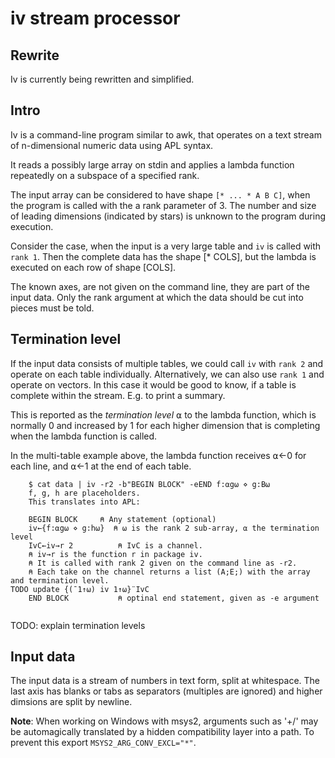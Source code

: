 # iv stream processor

## Rewrite
Iv is currently being rewritten and simplified.

## Intro
Iv is a command-line program similar to awk, that operates on a text stream of n-dimensional numeric data using APL syntax.

It reads a possibly large array on stdin and applies a lambda function repeatedly on a subspace of a specified rank.

The input array can be considered to have shape `[* ... * A B C]`, when the program is called with the
a rank parameter of 3.
The number and size of leading dimensions (indicated by stars) is unknown to the program during execution.

Consider the case, when the input is a very large table and `iv` is called with `rank 1`.
Then the complete data has the shape [* COLS], but the lambda is executed on each row of shape [COLS].

The known axes, are not given on the command line, they are part of the input data.
Only the rank argument at which the data should be cut into pieces must be told.

## Termination level
If the input data consists of multiple tables, we could call `iv` with `rank 2` and operate on each table individually.
Alternatively, we can also use `rank 1` and operate on vectors.
In this case it would be good to know, if a table is complete within the stream. E.g. to print a summary.

This is reported as the *termination level* ⍺ to the lambda function,
which is normally 0 and increased by 1 for each higher dimension that is completing when the lambda function is called.

In the multi-table example above, the lambda function receives ⍺←0 for each line, and ⍺←1 at the end of each table.

```
	$ cat data | iv -r2 -b"BEGIN BLOCK" -eEND f:⍺g⍵ ⋄ g:B⍵
	f, g, h are placeholders.
	This translates into APL:
	
	BEGIN BLOCK	    ⍝ Any statement (optional)
	iv←{f:⍺g⍵ ⋄ g:h⍵}  ⍝ ⍵ is the rank 2 sub-array, ⍺ the termination level
	IvC←iv→r 2          ⍝ IvC is a channel.
	⍝ iv→r is the function r in package iv. 
	⍝ It is called with rank 2 given on the command line as -r2.
	⍝ Each take on the channel returns a list (A;E;) with the array and termination level.
TODO update	{(¯1↑⍵) iv 1↑⍵}¨IvC
	END BLOCK           ⍝ optinal end statement, given as -e argument
	
```
TODO: explain termination levels

## Input data
The input data is a stream of numbers in text form, split at whitespace.
The last axis has blanks or tabs as separators (multiples are ignored) and higher dimsions are split by newline.


**Note**: When working on Windows with msys2, arguments such as '+/' may be automagically
translated by a hidden compatibility layer into a path.
To prevent this export `MSYS2_ARG_CONV_EXCL="*"`.
